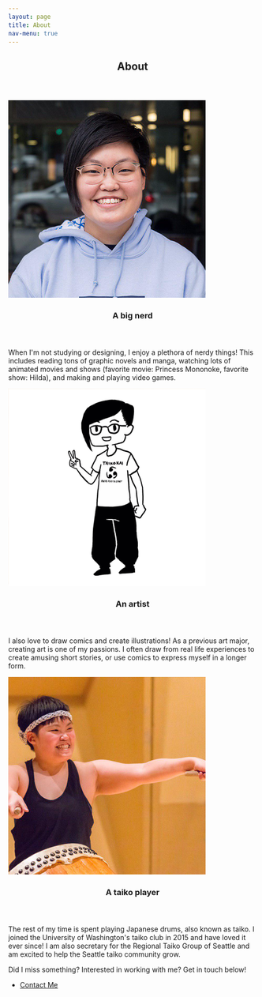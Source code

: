 ```yaml
---
layout: page
title: About
nav-menu: true
---
```

<div id="main">

<!-- One -->
<section id="one">
	<div class="inner">
		<header class="major">
			<h2>About</h2>
		</header>
	</div>
</section>

<!-- Two -->
<section id="two" class="spotlights">
	<section>
		<img src="/assets/images/ecc_photo_square.png" alt="" data-position="center center" />
		<div class="content">
			<div class="inner">
				<header class="major">
					<h3>A big nerd</h3>
				</header>
				<p>When I'm not studying or designing, I enjoy a plethora of nerdy things! This includes reading tons of graphic novels and manga, watching lots of animated movies and shows (favorite movie: Princess Mononoke, favorite show: Hilda), and making and playing video games.
                </p>
			</div>
		</div>
	</section>
	<section>
		<img src="/assets/images/taiko_alaina.png" alt="" data-position="top center" />
		<div class="content">
			<div class="inner">
				<header class="major">
					<h3>An artist</h3>
				</header>
				<p>I also love to draw comics and create illustrations! As a previous art major, creating art is one of my passions. I often draw from real life experiences to create amusing short stories, or use comics to express myself in a longer form.</p>
			</div>
		</div>
	</section>
	<section>
		<img src="/assets/images/taiko_concert_2018_square.png" alt="" data-position="25% 25%" />
		<div class="content">
			<div class="inner">
				<header class="major">
					<h3>A taiko player</h3>
				</header>
				<p>The rest of my time is spent playing Japanese drums, also known as taiko. I joined the University of Washington's taiko club in 2015 and have loved it ever since! I am also secretary for the Regional Taiko Group of Seattle and am excited to help the Seattle taiko community grow.</p>
                <p>Did I miss something? Interested in working with me? Get in touch below!</p>
                <ul class="actions">
			        <li><a href="mailto:kwan.alaina@gmail.com" class="button next">Contact Me</a></li>
		        </ul>
			</div>
		</div>
	</section>
</section>

</div>

